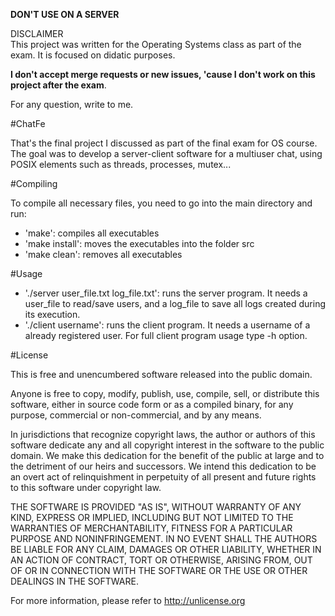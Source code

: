 **DON'T USE ON A SERVER**

DISCLAIMER <br/>
This project was written for the Operating Systems class as part of the exam. It is focused on didatic purposes.

**I don't accept merge requests or new issues, 'cause I don't work on this project after the exam**.

For any question, write to me.

#ChatFe

That's the final project I discussed as part of the final exam for OS course. The goal was to develop a server-client software for a multiuser chat, using POSIX elements such as threads, processes, mutex...

#Compiling

To compile all necessary files, you need to go into the main directory and run:
- 'make': compiles all executables
- 'make install': moves the executables into the folder src
- 'make clean': removes all executables

#Usage
- './server user_file.txt log_file.txt': runs the server program. It needs a user_file to read/save users, and a log_file to save all logs created during its execution.
- './client username': runs the client program. It needs a username of a already registered user. For full client program usage type -h option.

#License

This is free and unencumbered software released into the public domain.

Anyone is free to copy, modify, publish, use, compile, sell, or
distribute this software, either in source code form or as a compiled
binary, for any purpose, commercial or non-commercial, and by any
means.

In jurisdictions that recognize copyright laws, the author or authors
of this software dedicate any and all copyright interest in the
software to the public domain. We make this dedication for the benefit
of the public at large and to the detriment of our heirs and
successors. We intend this dedication to be an overt act of
relinquishment in perpetuity of all present and future rights to this
software under copyright law.

THE SOFTWARE IS PROVIDED "AS IS", WITHOUT WARRANTY OF ANY KIND,
EXPRESS OR IMPLIED, INCLUDING BUT NOT LIMITED TO THE WARRANTIES OF
MERCHANTABILITY, FITNESS FOR A PARTICULAR PURPOSE AND NONINFRINGEMENT.
IN NO EVENT SHALL THE AUTHORS BE LIABLE FOR ANY CLAIM, DAMAGES OR
OTHER LIABILITY, WHETHER IN AN ACTION OF CONTRACT, TORT OR OTHERWISE,
ARISING FROM, OUT OF OR IN CONNECTION WITH THE SOFTWARE OR THE USE OR
OTHER DEALINGS IN THE SOFTWARE.

For more information, please refer to <http://unlicense.org>
